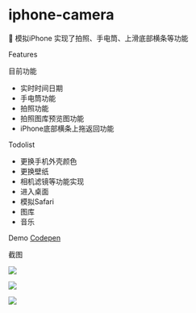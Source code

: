# iphone-camera
:iphone: 模拟iPhone 实现了拍照、手电筒、上滑底部横条等功能

Features

目前功能

- 实时时间日期
- 手电筒功能
- 拍照功能
- 拍照图库预览图功能
- iPhone底部横条上拖返回功能

Todolist

- 更换手机外壳颜色
- 更换壁纸
- 相机滤镜等功能实现
- 进入桌面
- 模拟Safari
- 图库
- 音乐

Demo
[Codepen](https://codepen.io/kayw-geek/pen/VwPEKXy)


截图

![](https://static.chasing-innovation.com/demo/1.png)

![](https://static.chasing-innovation.com/demo/2.png)

![](https://static.chasing-innovation.com/demo/3.png)
